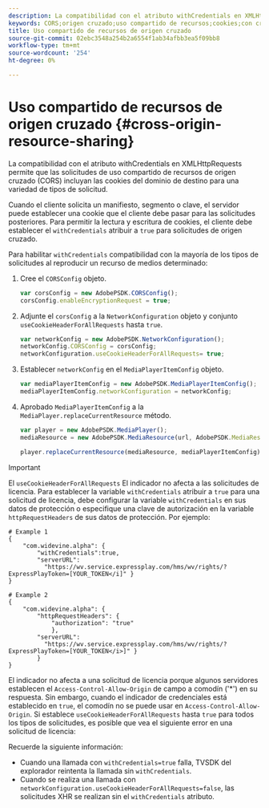 ```yaml
---
description: La compatibilidad con el atributo withCredentials en XMLHttpRequests permite que las solicitudes de uso compartido de recursos de origen cruzado (CORS) incluyan las cookies del dominio de destino para una variedad de tipos de solicitud.
keywords: CORS;origen cruzado;uso compartido de recursos;cookies;con credenciales
title: Uso compartido de recursos de origen cruzado
source-git-commit: 02ebc3548a254b2a6554f1ab34afbb3ea5f09bb8
workflow-type: tm+mt
source-wordcount: '254'
ht-degree: 0%

---
```


# Uso compartido de recursos de origen cruzado {#cross-origin-resource-sharing}

La compatibilidad con el atributo withCredentials en XMLHttpRequests permite que las solicitudes de uso compartido de recursos de origen cruzado (CORS) incluyan las cookies del dominio de destino para una variedad de tipos de solicitud.

Cuando el cliente solicita un manifiesto, segmento o clave, el servidor puede establecer una cookie que el cliente debe pasar para las solicitudes posteriores. Para permitir la lectura y escritura de cookies, el cliente debe establecer el `withCredentials` atribuir a `true` para solicitudes de origen cruzado.

Para habilitar `withCredentials` compatibilidad con la mayoría de los tipos de solicitudes al reproducir un recurso de medios determinado:

1. Cree el `CORSConfig` objeto.

   ```js
   var corsConfig = new AdobePSDK.CORSConfig();  
   corsConfig.enableEncryptionRequest = true; 
   ```

1. Adjunte el `corsConfig` a la `NetworkConfiguration` objeto y conjunto `useCookieHeaderForAllRequests` hasta `true`.

   ```js
   var networkConfig = new AdobePSDK.NetworkConfiguration();  
   networkConfig.CORSConfig = corsConfig; 
   networkConfiguration.useCookieHeaderForAllRequests= true;
   ```

1. Establecer `networkConfig` en el `MediaPlayerItemConfig` objeto.

   ```js
   var mediaPlayerItemConfig = new AdobePSDK.MediaPlayerItemConfig();  
   mediaPlayerItemConfig.networkConfiguration = networkConfig; 
   ```

1. Aprobado `MediaPlayerItemConfig` a la `MediaPlayer.replaceCurrentResource` método.

   ```js
   var player = new AdobePSDK.MediaPlayer(); 
   mediaResource = new AdobePSDK.MediaResource(url, AdobePSDK.MediaResourceType.HLS);  
   
   player.replaceCurrentResource(mediaResource, mediaPlayerItemConfig);  
   ```

>[!IMPORTANT]
>
>El `useCookieHeaderForAllRequests` El indicador no afecta a las solicitudes de licencia. Para establecer la variable `withCredentials` atribuir a `true` para una solicitud de licencia, debe configurar la variable `withCredentials` en sus datos de protección o especifique una clave de autorización en la variable `httpRequestHeaders` de sus datos de protección. Por ejemplo:

```
# Example 1 
{ 
    "com.widevine.alpha": {  
        "withCredentials":true,  
        "serverURL":  
          "https://wv.service.expressplay.com/hms/wv/rights/?ExpressPlayToken=[YOUR_TOKEN</i]" } 
} 
 
# Example 2 
{ 
    "com.widevine.alpha": { 
        "httpRequestHeaders": {  
            "authorization": "true"  
            }, 
        "serverURL":  
          "https://wv.service.expressplay.com/hms/wv/rights/?ExpressPlayToken=[YOUR_TOKEN</i>]" }
        } 
}
```

El indicador no afecta a una solicitud de licencia porque algunos servidores establecen el `Access-Control-Allow-Origin` de campo a comodín (&#39;&#42;&#39;) en su respuesta. Sin embargo, cuando el indicador de credenciales está establecido en `true`, el comodín no se puede usar en `Access-Control-Allow-Origin`. Si establece `useCookieHeaderForAllRequests` hasta `true` para todos los tipos de solicitudes, es posible que vea el siguiente error en una solicitud de licencia:

Recuerde la siguiente información:

* Cuando una llamada con `withCredentials=true` falla, TVSDK del explorador reintenta la llamada sin `withCredentials`.
* Cuando se realiza una llamada con `networkConfiguration.useCookieHeaderForAllRequests=false`, las solicitudes XHR se realizan sin el `withCredentials` atributo.

